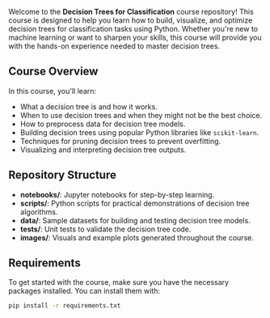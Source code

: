 Welcome to the **Decision Trees for Classification** course repository! This course is designed to help you learn how to build, visualize, and optimize decision trees for classification tasks using Python. Whether you're new to machine learning or want to sharpen your skills, this course will provide you with the hands-on experience needed to master decision trees.

## Course Overview

In this course, you'll learn:
- What a decision tree is and how it works.
- When to use decision trees and when they might not be the best choice.
- How to preprocess data for decision tree models.
- Building decision trees using popular Python libraries like `scikit-learn`.
- Techniques for pruning decision trees to prevent overfitting.
- Visualizing and interpreting decision tree outputs.
  
## Repository Structure

- **notebooks/**: Jupyter notebooks for step-by-step learning.
- **scripts/**: Python scripts for practical demonstrations of decision tree algorithms.
- **data/**: Sample datasets for building and testing decision tree models.
- **tests/**: Unit tests to validate the decision tree code.
- **images/**: Visuals and example plots generated throughout the course.

## Requirements

To get started with the course, make sure you have the necessary packages installed. You can install them with:

```bash
pip install -r requirements.txt
